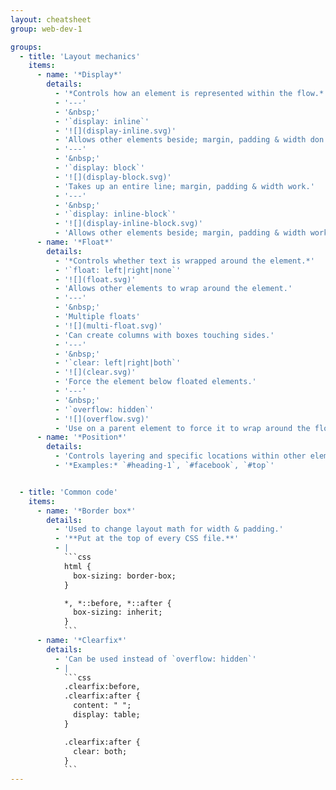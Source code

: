 ```yaml
---
layout: cheatsheet
group: web-dev-1

groups:
  - title: 'Layout mechanics'
    items:
      - name: '*Display*'
        details:
          - '*Controls how an element is represented within the flow.*'
          - '---'
          - '&nbsp;'
          - '`display: inline`'
          - '![](display-inline.svg)'
          - 'Allows other elements beside; margin, padding & width don’t work.'
          - '---'
          - '&nbsp;'
          - '`display: block`'
          - '![](display-block.svg)'
          - 'Takes up an entire line; margin, padding & width work.'
          - '---'
          - '&nbsp;'
          - '`display: inline-block`'
          - '![](display-inline-block.svg)'
          - 'Allows other elements beside; margin, padding & width work. Can create columns, but will force a space between boxes.'
      - name: '*Float*'
        details:
          - '*Controls whether text is wrapped around the element.*'
          - '`float: left|right|none`'
          - '![](float.svg)'
          - 'Allows other elements to wrap around the element.'
          - '---'
          - '&nbsp;'
          - 'Multiple floats'
          - '![](multi-float.svg)'
          - 'Can create columns with boxes touching sides.'
          - '---'
          - '&nbsp;'
          - '`clear: left|right|both`'
          - '![](clear.svg)'
          - 'Force the element below floated elements.'
          - '---'
          - '&nbsp;'
          - '`overflow: hidden`'
          - '![](overflow.svg)'
          - 'Use on a parent element to force it to wrap around the floated children—a clearfix.'
      - name: '*Position*'
        details:
          - 'Controls layering and specific locations within other elements.'
          - '*Examples:* `#heading-1`, `#facebook`, `#top`'


  - title: 'Common code'
    items:
      - name: '*Border box*'
        details:
          - 'Used to change layout math for width & padding.'
          - '**Put at the top of every CSS file.**'
          - |
            ```css
            html {
              box-sizing: border-box;
            }

            *, *::before, *::after {
              box-sizing: inherit;
            }
            ```
      - name: '*Clearfix*'
        details:
          - 'Can be used instead of `overflow: hidden`'
          - |
            ```css
            .clearfix:before,
            .clearfix:after {
              content: " ";
              display: table;
            }

            .clearfix:after {
              clear: both;
            }
            ```
---
```

